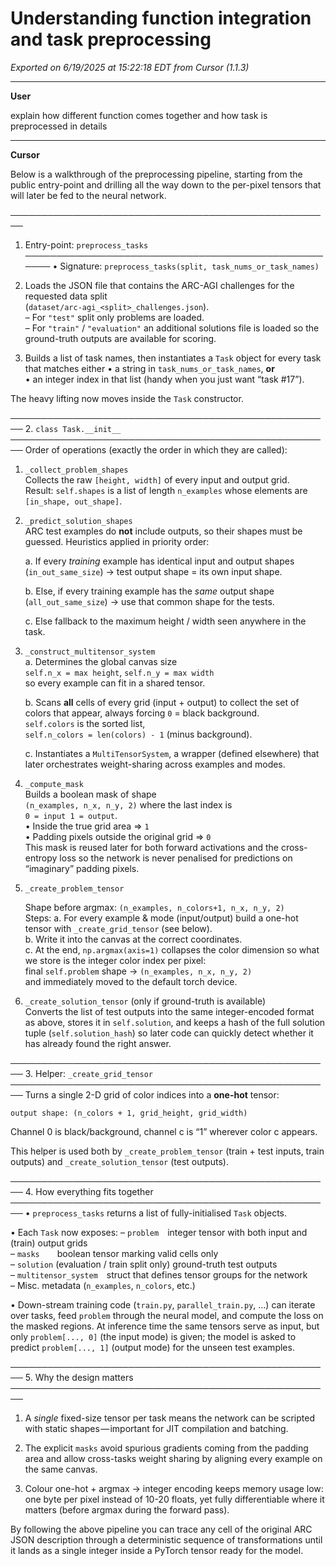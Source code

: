 # Understanding function integration and task preprocessing
_Exported on 6/19/2025 at 15:22:18 EDT from Cursor (1.1.3)_

---

**User**

explain how different function comes together and how task is preprocessed in details

---

**Cursor**

Below is a walkthrough of the preprocessing pipeline, starting from the public entry-point and drilling all the way down to the per-pixel tensors that will later be fed to the neural network.

────────────────────────────────────────────────────
1.  Entry-point: `preprocess_tasks`
────────────────────────────────────────────────────
• Signature: `preprocess_tasks(split, task_nums_or_task_names)`

1.  Loads the JSON file that contains the ARC-AGI challenges for the requested data split  
   (`dataset/arc-agi_<split>_challenges.json`).  
   –  For `"test"` split only problems are loaded.  
   –  For `"train"` / `"evaluation"` an additional solutions file is loaded so the
      ground-truth outputs are available for scoring.

2.  Builds a list of task names, then instantiates a `Task` object
    for every task that matches either
    • a string in `task_nums_or_task_names`, **or**  
    • an integer index in that list (handy when you just want “task #17”).

The heavy lifting now moves inside the `Task` constructor.

────────────────────────────────────────────────────
2.  `class Task.__init__`
────────────────────────────────────────────────────
Order of operations (exactly the order in which they are called):

1. `_collect_problem_shapes`  
   Collects the raw `[height, width]` of every input and output grid.  
   Result: `self.shapes` is a list of length `n_examples` whose elements are  
   `[in_shape, out_shape]`.

2. `_predict_solution_shapes`  
   ARC test examples do **not** include outputs, so their shapes must be guessed.
   Heuristics applied in priority order:

   a. If every *training* example has identical input and output shapes
      (`in_out_same_size`) → test output shape = its own input shape.

   b. Else, if every training example has the *same* output shape
      (`all_out_same_size`) → use that common shape for the tests.

   c. Else fallback to the maximum height / width seen anywhere in the task.

3. `_construct_multitensor_system`  
   a. Determines the global canvas size  
      `self.n_x = max height`, `self.n_y = max width`  
      so every example can fit in a shared tensor.

   b. Scans **all** cells of every grid (input + output) to collect the set
      of colors that appear, always forcing   `0`  = black background.  
      `self.colors` is the sorted list,  
      `self.n_colors = len(colors) - 1` (minus background).

   c. Instantiates a `MultiTensorSystem`, a wrapper (defined elsewhere)
      that later orchestrates weight-sharing across examples and modes.

4. `_compute_mask`  
   Builds a boolean mask of shape  
   `(n_examples, n_x, n_y, 2)` where the last index is  
   `0 = input 1 = output`.  
   • Inside the true grid area ⇒ `1`  
   • Padding pixels outside the original grid ⇒ `0`  
   This mask is reused later for both forward activations and the
   cross-entropy loss so the network is never penalised for predictions on
   “imaginary” padding pixels.

5. `_create_problem_tensor`

      Shape before argmax: `(n_examples, n_colors+1, n_x, n_y, 2)`  
      Steps:
      a. For every example & mode (input/output) build a one-hot tensor with
         `_create_grid_tensor` (see below).  
      b. Write it into the canvas at the correct coordinates.  
      c. At the end, `np.argmax(axis=1)` collapses the color
         dimension so what we store is the integer color index per pixel:  
         final `self.problem` shape → `(n_examples, n_x, n_y, 2)`  
         and immediately moved to the default torch device.

6. `_create_solution_tensor` (only if ground-truth is available)  
   Converts the list of test outputs into the same integer-encoded format
   as above, stores it in `self.solution`, and keeps a hash of the full
   solution tuple (`self.solution_hash`) so later code can quickly detect
   whether it has already found the right answer.

────────────────────────────────────────────────────
3.  Helper: `_create_grid_tensor`
────────────────────────────────────────────────────
Turns a single 2-D grid of color indices into a **one-hot** tensor:

    output shape: (n_colors + 1, grid_height, grid_width)

Channel 0 is black/background, channel c is “1” wherever color c appears.

This helper is used both by `_create_problem_tensor`
(train + test inputs, train outputs) and `_create_solution_tensor`
(test outputs).

────────────────────────────────────────────────────
4.  How everything fits together
────────────────────────────────────────────────────
• `preprocess_tasks` returns a list of fully-initialised `Task` objects.

• Each `Task` now exposes:
  – `problem` integer tensor with both input and (train) output grids  
  – `masks`  boolean tensor marking valid cells only  
  – `solution` (evaluation / train split only) ground-truth test outputs  
  – `multitensor_system` struct that defines tensor groups for the network  
  – Misc. metadata (`n_examples`, `n_colors`, etc.)

• Down-stream training code (`train.py`, `parallel_train.py`, …) can iterate
  over tasks, feed `problem` through the neural model, and compute the loss
  on the masked regions. At inference time the same tensors serve as input,
  but only `problem[..., 0]` (the input mode) is given; the model is asked
  to predict `problem[..., 1]` (output mode) for the unseen test examples.

────────────────────────────────────────────────────
5.  Why the design matters
────────────────────────────────────────────────────
1.  A *single* fixed-size tensor per task means the network can be scripted
    with static shapes — important for JIT compilation and batching.

2.  The explicit `masks` avoid spurious gradients coming from the padding
    area and allow cross-tasks weight sharing by aligning every example on
    the same canvas.

3.  Colour one-hot + argmax → integer encoding keeps memory usage low:  
    one byte per pixel instead of 10-20 floats, yet fully differentiable
    where it matters (before argmax during the forward pass).

By following the above pipeline you can trace any cell of the original ARC
JSON description through a deterministic sequence of transformations until
it lands as a single integer inside a PyTorch tensor ready for the model.

